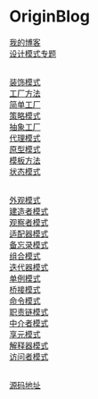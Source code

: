 OriginBlog
==========

[我的博客](http://worthed.com) <br>
[设计模式专题](http://worthed.com/blog/categories/she-ji-mo-shi/) <br> <br>

[装饰模式](https://github.com/worthed/OriginBlog/blob/master/DecoratorPattern.md) <br>
[工厂方法](https://github.com/worthed/OriginBlog/blob/master/FactoryMethodPattern.md) <br>
[简单工厂](https://github.com/worthed/OriginBlog/blob/master/SimpleFactoryPattern.md) <br>
[策略模式](https://github.com/worthed/OriginBlog/blob/master/StrategyPattern.md) <br>
[抽象工厂](https://github.com/worthed/OriginBlog/blob/master/AbstractFactoryPattern.md) <br>
[代理模式](https://github.com/worthed/OriginBlog/blob/master/ProxyPattern.md) <br>
[原型模式](https://github.com/worthed/OriginBlog/blob/master/PrototypePattern.md) <br>
[模板方法](https://github.com/worthed/OriginBlog/blob/master/TemplateMethodPattern.md) <br>
[状态模式](https://github.com/worthed/OriginBlog/blob/master/StatePattern.md) <br> <br>

[外观模式](https://github.com/worthed/OriginBlog/blob/master/FacadePattern.md) <br>
[建造者模式](#) <br>
[观察者模式](#) <br>
[适配器模式](#) <br>
[备忘录模式](#) <br>
[组合模式](#) <br>
[迭代器模式](#) <br>
[单例模式](#) <br>
[桥接模式](#) <br>
[命令模式](#) <br>
[职责链模式](#) <br>
[中介者模式](#) <br>
[享元模式](#) <br>
[解释器模式](#) <br>
[访问者模式](#) <br> <br>

[源码地址](https://github.com/jingle1267/DesignPattern)

